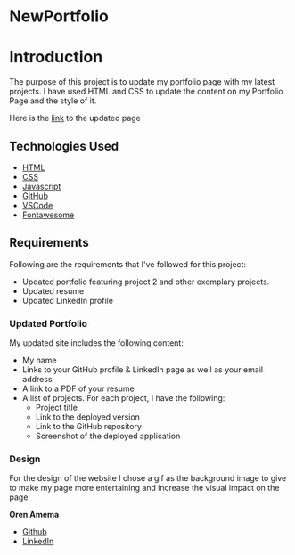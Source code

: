 # NewPortfolio

# Introduction
The purpose of this project is to update my portfolio page with my latest projects. I have used HTML and CSS to update the content on my Portfolio Page and the style of it.

Here is the [link](https://orenamema.github.io/NewPortfolio/) to the updated page

## Technologies Used

* [HTML](https://developer.mozilla.org/en-US/docs/Web/HTML)
* [CSS](https://developer.mozilla.org/en-US/docs/Web/CSS)
* [Javascript](https://developer.mozilla.org/en-US/docs/Web/JavaScript)
* [GitHub](https://github.com/)
* [VSCode](https://code.visualstudio.com/)
* [Fontawesome](https://fontawesome.com/)

## Requirements

Following are the requirements that I've followed for this project:

* Updated portfolio featuring project 2 and other exemplary projects. 
* Updated resume
* Updated LinkedIn profile

### Updated Portfolio
My updated site includes the following content:
* My name
* Links to your GitHub profile & LinkedIn page as well as your email address 
* A link to a PDF of your resume
* A list of projects. For each project, I have the following:
  * Project title
  * Link to the deployed version
  * Link to the GitHub repository
  * Screenshot of the deployed application
  
### Design

For the design of the website I chose a gif as the background image to give to make my page more entertaining and increase the visual impact on the page

**Oren Amema**
* [Github](https://github.com/orenamema)
* [LinkedIn](https://www.linkedin.com/in/oren-amematekpo-b7a12b13)
